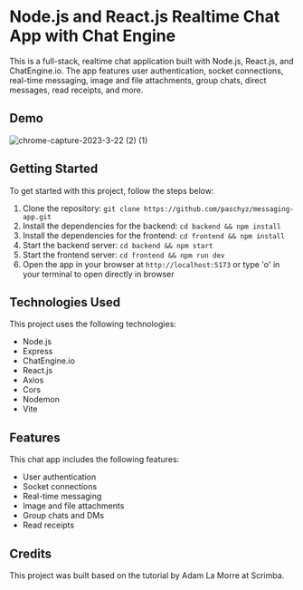 # Node.js and React.js Realtime Chat App with Chat Engine

This is a full-stack, realtime chat application built with Node.js, React.js, and ChatEngine.io. The app features user authentication, socket connections, real-time messaging, image and file attachments, group chats, direct messages, read receipts, and more.

## Demo

![chrome-capture-2023-3-22 (2) (1)](https://user-images.githubusercontent.com/92926579/233792082-e54dde2a-7b34-4ad3-ba05-81c043446315.gif)

## Getting Started

To get started with this project, follow the steps below:

1. Clone the repository: `git clone https://github.com/paschyz/messaging-app.git`
2. Install the dependencies for the backend: `cd backend && npm install`
3. Install the dependencies for the frontend: `cd frontend && npm install`
4. Start the backend server: `cd backend && npm start`
5. Start the frontend server: `cd frontend && npm run dev`
6. Open the app in your browser at `http://localhost:5173` or type 'o' in your terminal to open directly in browser

## Technologies Used

This project uses the following technologies:

- Node.js
- Express
- ChatEngine.io
- React.js
- Axios
- Cors
- Nodemon
- Vite

## Features

This chat app includes the following features:

- User authentication
- Socket connections
- Real-time messaging
- Image and file attachments
- Group chats and DMs
- Read receipts

## Credits

This project was built based on the tutorial by Adam La Morre at Scrimba.
